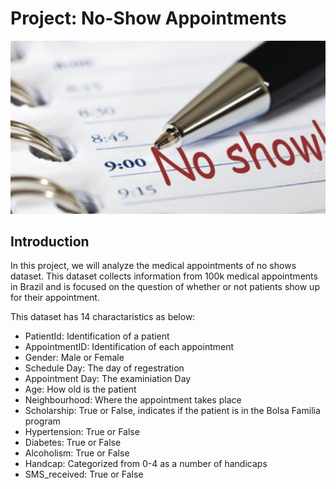 # Project: No-Show Appointments

![img](image\No-show-appointments.PNG)

## Introduction

In this project, we will analyze the medical appointments of no shows dataset. This dataset collects information from 100k medical appointments in Brazil and is focused on the question of whether or not patients show up for their appointment.

This dataset has 14 charactaristics as below:

* PatientId: Identification of a patient
* AppointmentID: Identification of each appointment
* Gender: Male or Female
* Schedule Day: The day of regestration
* Appointment Day: The examiniation Day
* Age: How old is the patient
* Neighbourhood: Where the appointment takes place
* Scholarship: True or False, indicates if the patient is in the Bolsa Familia program
* Hypertension: True or False
* Diabetes: True or False
* Alcoholism: True or False
* Handcap: Categorized from 0-4 as a number of handicaps 
* SMS_received: True or False
